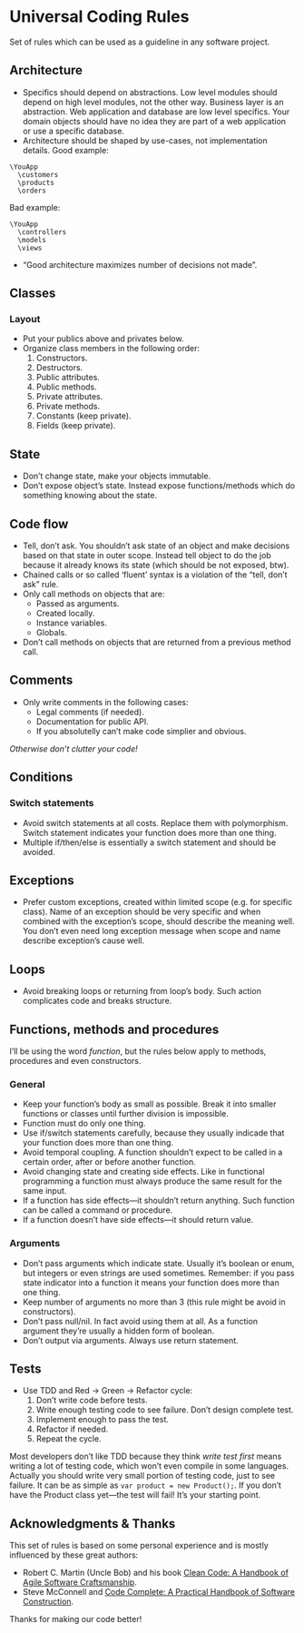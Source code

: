 # Universal Coding Rules
Set of rules which can be used as a guideline in any software project.

## Architecture
* Specifics should depend on abstractions. Low level modules should depend on high level modules, not the other way.
Business layer is an abstraction. Web application and database are low level specifics. Your domain objects
should have no idea they are part of a web application or use a specific database.
* Architecture should be shaped by use-cases, not implementation details. Good example:
```
\YouApp
  \customers
  \products
  \orders
```

Bad example:
```
\YouApp
  \controllers
  \models
  \views
```
* “Good architecture maximizes number of decisions not made”.


## Classes
### Layout
* Put your publics above and privates below.
* Organize class members in the following order:
  1. Constructors.
  2. Destructors.
  3. Public attributes.
  4. Public methods.
  5. Private attributes.
  6. Private methods.
  7. Constants (keep private).
  8. Fields (keep private).
## State
* Don’t change state, make your objects immutable.
* Don’t expose object’s state. Instead expose functions/methods which do something knowing about the state.
  
## Code flow
* Tell, don’t ask. You shouldn’t ask state of an object and make decisions based on that state in outer scope. Instead tell object to do the job because it already knows its state (which should be not exposed, btw).
* Chained calls or so called ‘fluent’ syntax is a violation of the “tell, don’t ask” rule.
* Only call methods on objects that are:
  * Passed as arguments.
  * Created locally.
  * Instance variables.
  * Globals.
* Don’t call methods on objects that are returned from a previous method call.

## Comments
* Only write comments in the following cases:
  * Legal comments (if needed).
  * Documentation for public API.
  * If you absolutelly can’t make code simplier and obvious.  
  
*Otherwise don’t clutter your code!*
  
## Conditions
### Switch statements
* Avoid switch statements at all costs. Replace them with polymorphism. Switch statement indicates your function does more than one thing.
* Multiple if/then/else is essentially a switch statement and should be avoided.

## Exceptions
* Prefer custom exceptions, created within limited scope (e.g. for specific class). Name of an exception should be very specific and when combined with the exception’s scope, should describe the meaning well. You don’t even need long exception message when scope and name describe exception’s cause well.

## Loops
* Avoid breaking loops or returning from loop’s body. Such action complicates code and breaks structure.

## Functions, methods and procedures
I’ll be using the word *function*, but the rules below apply to methods, procedures and even constructors.

### General
* Keep your function’s body as small as possible. Break it into smaller functions or classes until further division is impossible.
* Function must do only one thing.
* Use if/switch statements carefully, because they usually indicade that your function does more than one thing.
* Avoid temporal coupling. A function shouldn’t expect to be called in a certain order, after or before another function.
* Avoid changing state and creating side effects. Like in functional programming a function must always produce the same result for the same input.
* If a function has side effects—it shouldn’t return anything. Such function can be called a command or procedure.
* If a function doesn’t have side effects—it should return value.

### Arguments
* Don’t pass arguments which indicate state. Usually it’s boolean or enum, but integers or even strings are used sometimes. Remember: if you pass state indicator into a function it means your function does more than one thing.
* Keep number of arguments no more than 3 (this rule might be avoid in constructors).
* Don’t pass null/nil. In fact avoid using them at all. As a function argument they’re usually a hidden form of boolean.
* Don’t output via arguments. Always use return statement.

## Tests
* Use TDD and Red → Green → Refactor cycle:
  1. Don’t write code before tests.
  2. Write enough testing code to see failure. Don’t design complete test.
  3. Implement enough to pass the test.
  4. Refactor if needed.
  5. Repeat the cycle.

Most developers don’t like TDD because they think *write test first* means writing a lot of testing code, which won’t even compile in some languages.
Actually you should write very small portion of testing code, just to see failure. It can be as simple as `var product = new Product();`. If you don’t have the Product class yet—the test will fail! It’s your starting point.

## Acknowledgments & Thanks

This set of rules is based on some personal experience and is mostly influenced by these great authors:
* Robert C. Martin (Uncle Bob) and his book [Clean Code: A Handbook of Agile Software Craftsmanship](https://www.amazon.com/Clean-Code-Handbook-Software-Craftsmanship/dp/0132350882).
* Steve McConnell and [Code Complete: A Practical Handbook of Software Construction](https://www.amazon.com/Code-Complete-Practical-Handbook-Construction/dp/0735619670/).

Thanks for making our code better!
